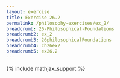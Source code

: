 ```yaml
---
layout: exercise
title: Exercise 26.2
permalink: /philosophy-exercises/ex_2/
breadcrumb: 26-Philosophical-Foundations
breadcrumb2: ex_2
breadcrumb3: 26philosophicalFoundations
breadcrumb4: ch26ex2
breadcrumb5: ex26.2
---
```


{% include mathjax_support %}

